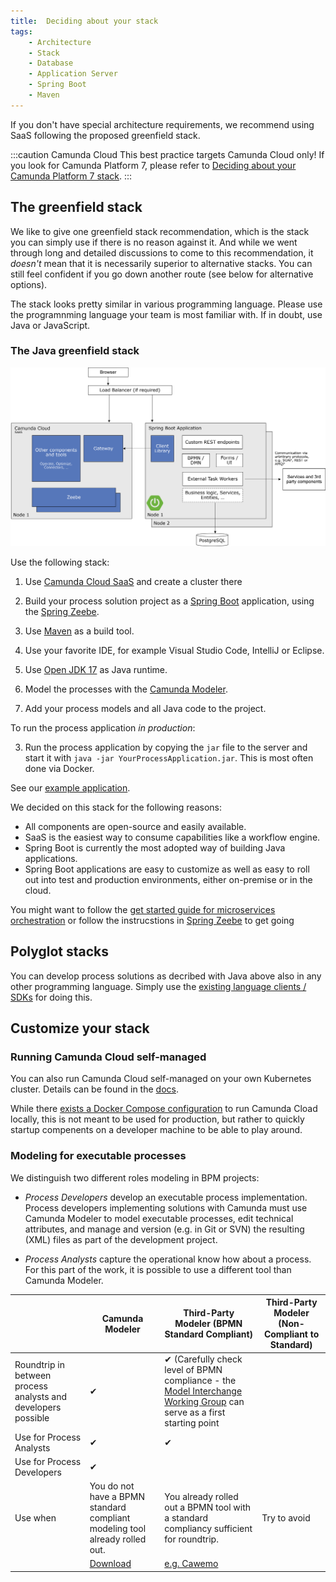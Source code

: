 ```yaml
---
title:  Deciding about your stack
tags:
    - Architecture
    - Stack
    - Database
    - Application Server
    - Spring Boot
    - Maven
---
```


If you don't have special architecture requirements, we recommend using SaaS following the proposed greenfield stack.

:::caution Camunda Cloud
This best practice targets Camunda Cloud only! If you look for Camunda Platform 7, please refer to [Deciding about your Camunda Platform 7 stack](../deciding-about-your-stack-c7/).
:::

## The greenfield stack

We like to give one greenfield stack recommendation, which is the stack you can simply use if there is no reason against it. And while we went through long and detailed discussions to come to this recommendation, it *doesn't* mean that it is necessarily superior to alternative stacks. You can still feel confident if you go down another route (see below for alternative options). 

The stack looks pretty similar in various programming language. Please use the programnming language your team is most familiar with. If in doubt, use Java or JavaScript.

### The Java greenfield stack

![greenfield stack architecture diagram](deciding-about-your-stack-assets/greenfield-architecture.png)

Use the following stack:

1. Use [Camunda Cloud SaaS](https://accounts.cloud.camunda.io/signup) and create a cluster there

2. Build your process solution project as a [Spring Boot](https://spring.io/projects/spring-boot) application, using the [Spring Zeebe](../../../apis-tools/community-clients/spring.md).

3. Use [Maven](https://maven.apache.org/) as a build tool.

4. Use your favorite IDE, for example Visual Studio Code, IntelliJ or Eclipse.

5. Use [Open JDK 17](https://jdk.java.net/17/) as Java runtime.

6. Model the processes with the [Camunda Modeler](https://camunda.org/download/modeler/).

7. Add your process models and all Java code to the project.

To run the process application *in production*:

3. Run the process application by copying the `jar` file to the server and start it with `java -jar YourProcessApplication.jar`. This is most often done via Docker.

See our [example application](https://github.com/camunda-community-hub/camunda-cloud-examples/tree/main/twitter-review-java-springboot).


We decided on this stack for the following reasons:

- All components are open-source and easily available.
- SaaS is the easiest way to consume capabilities like a workflow engine.
- Spring Boot is currently the most adopted way of building Java applications.
- Spring Boot applications are easy to customize as well as easy to roll out into test and production environments, either on-premise or in the cloud.

You might want to follow the [get started guide for microservices orchestration](/guides/getting-started-orchestrate-microservices.md) or follow the instrucstions in [Spring Zeebe](https://github.com/camunda-community-hub/spring-zeebe) to get going


## Polyglot stacks

You can develop process solutions as decribed with Java above also in any other programming language. Simply use the [existing language clients / SDKs](/docs/apis-tools/working-with-apis-tools/) for doing this.

<!--
## The JavaScript greenfield stack

## The C# greenfield stack
-->

## Customize your stack

### Running Camunda Cloud self-managed

You can also run Camunda Cloud self-managed on your own Kubernetes cluster. Details can be found in the [docs](/docs/self-managed/about-self-managed).

While there [exists a Docker Compose configuration](/self-managed/zeebe-deployment/docker/install.md) to run Camunda Cload locally, this is not meant to be used for production, but rather to quickly startup compenents on a developer machine to be able to play around.


### Modeling for executable processes

We distinguish two different roles modeling in BPM projects:

* *Process Developers* develop an executable process implementation. Process developers implementing solutions with Camunda must use Camunda Modeler to model executable processes, edit technical attributes, and manage and version (e.g. in Git or SVN) the resulting (XML) files as part of the development project.

* *Process Analysts* capture the operational know how about a process. For this part of the work, it is possible to use a different tool than Camunda Modeler.

|  | Camunda Modeler | Third-Party Modeler (BPMN Standard Compliant) | Third-Party Modeler (Non-Compliant to Standard) |
| -- | -- | -- | -- |
| Roundtrip in between process analysts and developers possible | &#10004; | &#10004; (Carefully check level of BPMN compliance - the [Model Interchange Working Group](http://bpmn-miwg.github.io/bpmn-miwg-tools/) can serve as a first starting point |  |
| Use for Process Analysts | &#10004; | &#10004; |  |
| Use for Process Developers | &#10004; |  |  |
| Use when | You do not have a BPMN standard compliant modeling tool already rolled out. | You already rolled out a BPMN tool with a standard compliancy sufficient for roundtrip. | Try to avoid  |
| | [Download](https://camunda.org/download/modeler/) | [e.g. Cawemo](http://cawemo.com/) |  |